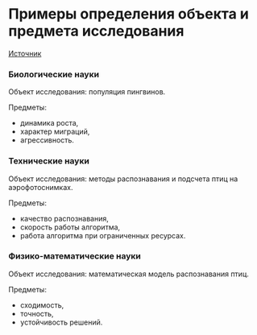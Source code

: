 # Примеры определения объекта и предмета исследования

[Источник](https://stepik.org/course/10524/)

### Биологические науки

Объект исследования: популяция пингвинов.

Предметы:

* динамика роста,
* характер миграций,
* агрессивность.

### Технические науки

Объект исследования: методы распознавания и подсчета птиц на аэрофотоснимках.

Предметы:

* качество распознавания,
* скорость работы алгоритма,
* работа алгоритма при ограниченных ресурсах.

### Физико-математические науки

Объект исследования: математическая модель распознавания птиц.

Предметы:

* сходимость,
* точность,
* устойчивость решений.


